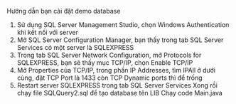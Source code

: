 Hướng dẫn bạn cài đặt demo database
1. Sử dụng SQL Server Management Studio, chọn Windows Authentication khi kết nối với server
2. Mở SQL Server Configuration Manager, bạn thấy trong tab SQL Server Services có một server là SQLEXPRESS
3. Trong tab SQL Server Network Configuration, mở Protocols for SQLEXPRESS, bạn sẽ thấy mục TCP/IP, chọn Enable TCP/IP
4. Mở Properties của TCP/IP, trong phần IP Addresses, tìm IPAll ở dưới cùng, đặt TCP Port là 1433 còn TCP Dynamic ports thì để trống
5. Restart server SQLEXPRESS trong tab SQL Server Services
Xong rồi chạy file SQLQuery2.sql để tạo database tên LIB
Chạy code Main.java
